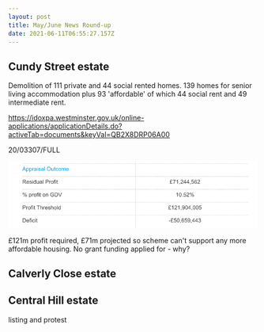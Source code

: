 ```yaml
---
layout: post
title: May/June News Round-up
date: 2021-06-11T06:55:27.157Z
---
```

## Cundy Street estate

Demolition of 111 private and 44 social rented homes.
139 homes for senior living accommodation plus 93 'affordable' of which 44 social rent and 49 intermediate rent.

https://idoxpa.westminster.gov.uk/online-applications/applicationDetails.do?activeTab=documents&keyVal=QB2X8DRP06A00

20/03307/FULL

![](/img/screenshot-2021-06-11-at-10-29-50-5-financial-viability-assessment-addendum-pdf-20_03307_full-financial_viability_assessm-...-.png)

£121m profit required, £71m projected so scheme can't support any more affordable housing.
No grant funding applied for - why? 

## Calverly Close estate

## Central Hill estate

listing and protest